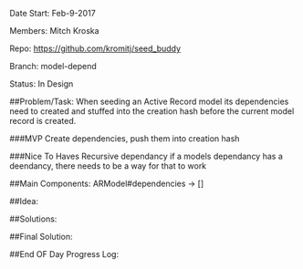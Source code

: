Date Start: Feb-9-2017

Members: Mitch Kroska

Repo: https://github.com/kromitj/seed_buddy 

Branch: model-depend

Status: In Design

##Problem/Task:
When seeding an Active Record model its dependencies need to created and stuffed into the creation hash before the current model
record is created.

###MVP 
    Create dependencies, push them into creation hash

###Nice To Haves
    Recursive dependancy if a models dependancy has a deendancy, there needs to be a way for that to work

##Main Components:
    ARModel#dependencies -> []

##Idea:

##Solutions:


##Final Solution:


##End OF Day Progress Log: